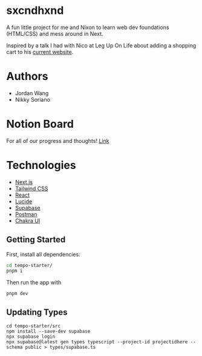 # sxcndhxnd

A fun little project for me and Nixon to learn web dev foundations (HTML/CSS) and mess around in Next.

Inspired by a talk I had with Nico at Leg Up On Life about adding a shopping cart to his [current website](https://www.sxcndhxnd.com/).

# Authors
- Jordan Wang
- Nikky Soriano

# Notion Board
For all of our progress and thoughts! [Link](https://www.notion.so/sxcndhxnd-139ea1cbcfb18016b24bed3bea471278?pvs=4)

# Technologies

- [Next.js](https://nextjs.org/)
- [Tailwind CSS](https://tailwindcss.com/)
- [React](https://docs.astro.build/en/guides/integrations-guide/react/)
- [Lucide](https://lucide.dev/)
- [Supabase](https://supabase.com/)
- [Postman](https://www.postman.com/)
- [Chakra UI](https://chakra-ui.com/)

## Getting Started

First, install all dependencies:

```bash
cd tempo-starter/
pnpm i
```

Then run the app with
```
pnpm dev
```

## Updating Types
```
cd tempo-starter/src
npm install --save-dev supabase
npx supabase login
npx supabase@latest gen types typescript --project-id projectidhere --schema public > types/supabase.ts
```

